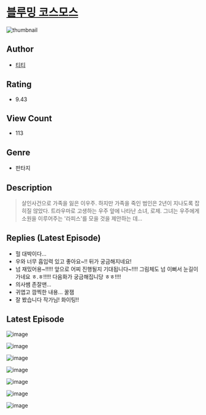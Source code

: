 # [블루밍 코스모스](https://comic.naver.com/challenge/list?titleId=810591)
![thumbnail](https://image-comic.pstatic.net/user_contents_data/challenge_comic/2023/05/24/202515/upload_7005684782834659384_480x623.jpeg)

## Author
- [티티](https://comic.naver.com/artistTitle?id=202515)

## Rating
- 9.43

## View Count
- 113

## Genre
- 판타지

## Description
> 살인사건으로 가족을 잃은 이우주. 하지만 가족을 죽인 범인은 2년이 지나도록 잡히질 않았다. 트라우마로 고생하는 우주 앞에 나타난 소녀, 로제. 그녀는 우주에게 소원을 이루어주는 '라피스'를 모을 것을 제안하는 데...

## Replies (Latest Episode)
- 헐 대박이다...
- 우와 너무 흡입력 있고 좋아요~!! 뒤가 궁금해지네요!
- 넘 재밌어용~!!!!! 앞으로 어찌 진행될지 기대됩니다~!!!! 그림체도 넘 이뻐서 눈길이 가네요 ㅎ.ㅎ!!!!! 다음화가 궁금해집니당 ㅎㅎ!!!!
- 의사쌤 존잘맨...
- 귀엽고 깜찍한 내용... 꿀잼
- 잘 봤습니다 작가님! 화이팅!!

## Latest Episode
![image](https://image-comic.pstatic.net/user_contents_data/challenge_comic/2023/05/24/202515/upload_7147603176591472184.jpeg)

![image](https://image-comic.pstatic.net/user_contents_data/challenge_comic/2023/05/24/202515/upload_3919031322062971953.jpeg)

![image](https://image-comic.pstatic.net/user_contents_data/challenge_comic/2023/05/24/202515/upload_7365694585927383089.jpeg)

![image](https://image-comic.pstatic.net/user_contents_data/challenge_comic/2023/05/24/202515/upload_7090185558557014328.jpeg)

![image](https://image-comic.pstatic.net/user_contents_data/challenge_comic/2023/05/24/202515/upload_3545793480722953523.jpeg)

![image](https://image-comic.pstatic.net/user_contents_data/challenge_comic/2023/05/24/202515/upload_3762248837322335286.jpeg)

![image](https://image-comic.pstatic.net/user_contents_data/challenge_comic/2023/05/24/202515/upload_3760568572363485489.jpeg)
